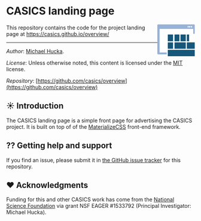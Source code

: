CASICS landing page
===================

<img align="right" src="graphics/casics-logo-small.png">

This repository contains the code for the project landing page at https://casics.github.io/overview/

----

*Author*:      [Michael Hucka](http://github.com/mhucka).

*License*:      Unless otherwise noted, this content is licensed under the [MIT](https://opensource.org/licenses/MIT) license.

*Repository*:   [https://github.com/casics/overview](https://github.com/casics/overview)

☀ Introduction
-----------------------------

The CASICS landing page is a simple front page for advertising the CASICS project.  It is built on top of of the [MaterializeCSS](http://materializecss.com) front-end framework.

⁇ Getting help and support
--------------------------

If you find an issue, please submit it in [the GitHub issue tracker](https://github.com/casics/overview/issues) for this repository.

❤️ Acknowledgments
------------------

Funding for this and other CASICS work has come from the [National Science Foundation](https://nsf.gov) via grant NSF EAGER #1533792 (Principal Investigator: Michael Hucka).
